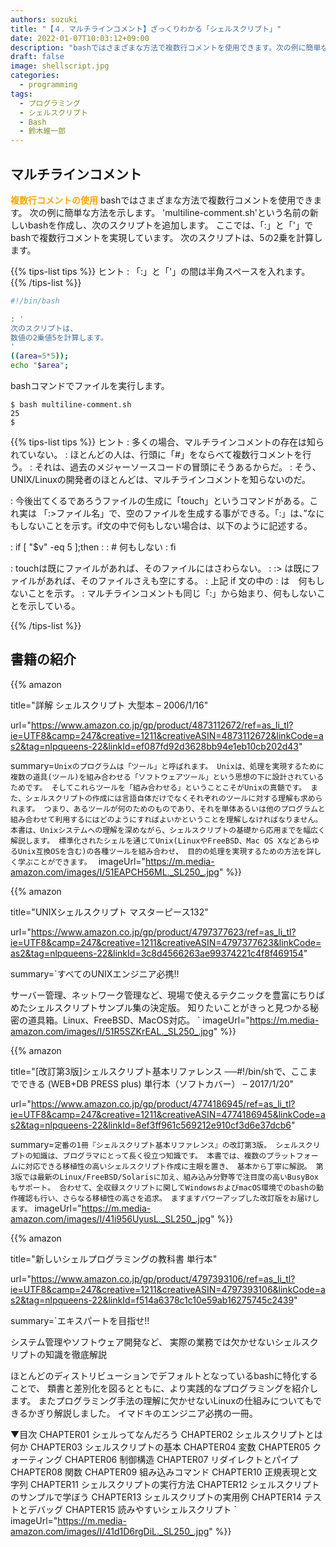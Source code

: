 ```yaml
---
authors: suzuki
title: "【４．マルチラインコメント】ざっくりわかる「シェルスクリプト」"
date: 2022-01-07T10:03:12+09:00
description: "bashではさまざまな方法で複数行コメントを使用できます。次の例に簡単な方法を示します。'multiline-comment.sh'という名前の新しいbashを作成し、次のスクリプトを追加します。ここでは、「:」と「'」でbashで複数行コメントを実現しています。"
draft: false
image: shellscript.jpg
categories:
  - programming
tags:
  - プログラミング
  - シェルスクリプト
  - Bash
  - 鈴木維一郎
---
```



## マルチラインコメント
<font color=orange><b> 複数行コメントの使用</b></font>
bashではさまざまな方法で複数行コメントを使用できます。
次の例に簡単な方法を示します。
'multiline-comment.sh'という名前の新しいbashを作成し、次のスクリプトを追加します。
ここでは、「:」と「'」でbashで複数行コメントを実現しています。
次のスクリプトは、5の2乗を計算します。

{{% tips-list tips %}}
ヒント
: 「:」と「'」の間は半角スペースを入れます。
{{% /tips-list %}}

``` bash:multiline-comment.sh
#!/bin/bash

: '
次のスクリプトは、
数値の2乗値5を計算します。
'
((area=5*5));
echo "$area";
```
bashコマンドでファイルを実行します。

```
$ bash multiline-comment.sh
25
$
```

{{% tips-list tips %}}
ヒント
: 多くの場合、マルチラインコメントの存在は知られていない。
: ほとんどの人は、行頭に「#」をならべて複数行コメントを行う。
: それは、過去のメジャーソースコードの冒頭にそうあるからだ。
: そう、UNIX/Linuxの開発者のほとんどは、マルチラインコメントを知らないのだ。

: 今後出てくるであろうファイルの生成に「touch」というコマンドがある。これ実は 「:>ファイル名」で、空のファイルを生成する事ができる。「:」は、”なにもしないことを示す。if文の中で何もしない場合は、以下のように記述する。

: if [ "$v" -eq 5 ];then
:   : # 何もしない
: fi

: touchは既にファイルがあれば、そのファイルにはさわらない。
: :> は既にファイルがあれば、そのファイルさえも空にする。
: 上記 if 文の中の : は　何もしないことを示す。
: マルチラインコメントも同じ「:」から始まり、何もしないことを示している。
 
{{% /tips-list %}}



## 書籍の紹介

{{% amazon

title="詳解 シェルスクリプト 大型本 – 2006/1/16"

url="https://www.amazon.co.jp/gp/product/4873112672/ref=as_li_tl?ie=UTF8&camp=247&creative=1211&creativeASIN=4873112672&linkCode=as2&tag=nlpqueens-22&linkId=ef087fd92d3628bb94e1eb10cb202d43"

summary=`Unixのプログラムは「ツール」と呼ばれます。
Unixは、処理を実現するために複数の道具(ツール)を組み合わせる「ソフトウェアツール」という思想の下に設計されているためです。
そしてこれらツールを「組み合わせる」ということこそがUnixの真髄です。
また、シェルスクリプトの作成には言語自体だけでなくそれぞれのツールに対する理解も求められます。
つまり、あるツールが何のためのものであり、それを単体あるいは他のプログラムと組み合わせて利用するにはどのようにすればよいかということを理解しなければなりません。
本書は、Unixシステムへの理解を深めながら、シェルスクリプトの基礎から応用までを幅広く解説します。
標準化されたシェルを通じてUnix(LinuxやFreeBSD、Mac OS XなどあらゆるUnix互換OSを含む)の各種ツールを組み合わせ、
目的の処理を実現するための方法を詳しく学ぶことができます。
`
imageUrl="https://m.media-amazon.com/images/I/51EAPCH56ML._SL250_.jpg"
%}}

{{% amazon

title="UNIXシェルスクリプト マスターピース132"

url="https://www.amazon.co.jp/gp/product/4797377623/ref=as_li_tl?ie=UTF8&camp=247&creative=1211&creativeASIN=4797377623&linkCode=as2&tag=nlpqueens-22&linkId=3c8d4566263ae99374221c4f8f469154"

summary=`すべてのUNIXエンジニア必携!!

サーバー管理、ネットワーク管理など、現場で使えるテクニックを豊富にちりばめたシェルスクリプトサンプル集の決定版。
知りたいことがきっと見つかる秘密の道具箱。Linux、FreeBSD、MacOS対応。
`
imageUrl="https://m.media-amazon.com/images/I/51R5SZKrEAL._SL250_.jpg"
%}}


{{% amazon

title="[改訂第3版]シェルスクリプト基本リファレンス ──#!/bin/shで、ここまでできる (WEB+DB PRESS plus) 単行本（ソフトカバー） – 2017/1/20"

url="https://www.amazon.co.jp/gp/product/4774186945/ref=as_li_tl?ie=UTF8&camp=247&creative=1211&creativeASIN=4774186945&linkCode=as2&tag=nlpqueens-22&linkId=8ef3ff961c569212e910cf3d6e37dcb6"

summary=`定番の1冊『シェルスクリプト基本リファレンス』の改訂第3版。
シェルスクリプトの知識は、プログラマにとって長く役立つ知識です。
本書では、複数のプラットフォームに対応できる移植性の高いシェルスクリプト作成に主眼を置き、
基本から丁寧に解説。
第3版では最新のLinux/FreeBSD/Solarisに加え、組み込み分野等で注目度の高いBusyBoxもサポート。
合わせて、全収録スクリプトに関してWindowsおよびmacOS環境でのbashの動作確認も行い、さらなる移植性の高さを追求。
ますますパワーアップした改訂版をお届けします。`
imageUrl="https://m.media-amazon.com/images/I/41i956UyusL._SL250_.jpg"
%}}

{{% amazon

title="新しいシェルプログラミングの教科書 単行本"

url="https://www.amazon.co.jp/gp/product/4797393106/ref=as_li_tl?ie=UTF8&camp=247&creative=1211&creativeASIN=4797393106&linkCode=as2&tag=nlpqueens-22&linkId=f514a6378c1c10e59ab16275745c2439"

summary=`エキスパートを目指せ!!

システム管理やソフトウェア開発など、
実際の業務では欠かせないシェルスクリプトの知識を徹底解説

ほとんどのディストリビューションでデフォルトとなっているbashに特化することで、
類書と差別化を図るとともに、より実践的なプログラミングを紹介します。
またプログラミング手法の理解に欠かせないLinuxの仕組みについてもできるかぎり解説しました。
イマドキのエンジニア必携の一冊。

▼目次
CHAPTER01 シェルってなんだろう
CHAPTER02 シェルスクリプトとは何か
CHAPTER03 シェルスクリプトの基本
CHAPTER04 変数
CHAPTER05 クォーティング
CHAPTER06 制御構造
CHAPTER07 リダイレクトとパイプ
CHAPTER08 関数
CHAPTER09 組み込みコマンド
CHAPTER10 正規表現と文字列
CHAPTER11 シェルスクリプトの実行方法
CHAPTER12 シェルスクリプトのサンプルで学ぼう
CHAPTER13 シェルスクリプトの実用例
CHAPTER14 テストとデバッグ
CHAPTER15 読みやすいシェルスクリプト
`
imageUrl="https://m.media-amazon.com/images/I/41d1D6rgDiL._SL250_.jpg"
%}}


